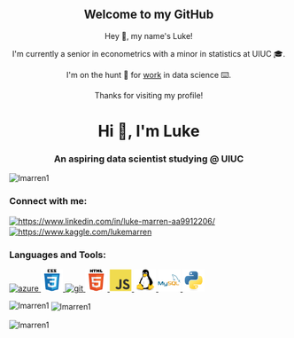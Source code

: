 <div align="center">
    <h2>Welcome to my GitHub</h1>
    <p>Hey 👋, my name's Luke!</p>
    <p>I'm currently a senior in econometrics with a minor in statistics at UIUC 🎓.</p>
    <p>I'm on the hunt 🏹 for <a href="https://www.linkedin.com/in/luke-marren-aa9912206/" target="_blank">work</a> in data science ⌨️.</p>
    <p>Thanks for visiting my profile!</p>
</div>

<h1 align="center">Hi 👋, I'm Luke</h1>
<h3 align="center">An aspiring data scientist studying @ UIUC</h3>

<p align="left"> <img src="https://komarev.com/ghpvc/?username=lmarren1&label=Profile%20views&color=0e75b6&style=flat" alt="lmarren1" /> </p>

<h3 align="left">Connect with me:</h3>
<p align="left">
<a href="https://linkedin.com/in/https://www.linkedin.com/in/luke-marren-aa9912206/" target="blank"><img align="center" src="https://raw.githubusercontent.com/rahuldkjain/github-profile-readme-generator/master/src/images/icons/Social/linked-in-alt.svg" alt="https://www.linkedin.com/in/luke-marren-aa9912206/" height="30" width="40" /></a>
<a href="https://kaggle.com/https://www.kaggle.com/lukemarren" target="blank"><img align="center" src="https://raw.githubusercontent.com/rahuldkjain/github-profile-readme-generator/master/src/images/icons/Social/kaggle.svg" alt="https://www.kaggle.com/lukemarren" height="30" width="40" /></a>
</p>

<h3 align="left">Languages and Tools:</h3>
<p align="left"> <a href="https://azure.microsoft.com/en-in/" target="_blank" rel="noreferrer"> <img src="https://www.vectorlogo.zone/logos/microsoft_azure/microsoft_azure-icon.svg" alt="azure" width="40" height="40"/> </a> <a href="https://www.w3schools.com/css/" target="_blank" rel="noreferrer"> <img src="https://raw.githubusercontent.com/devicons/devicon/master/icons/css3/css3-original-wordmark.svg" alt="css3" width="40" height="40"/> </a> <a href="https://git-scm.com/" target="_blank" rel="noreferrer"> <img src="https://www.vectorlogo.zone/logos/git-scm/git-scm-icon.svg" alt="git" width="40" height="40"/> </a> <a href="https://www.w3.org/html/" target="_blank" rel="noreferrer"> <img src="https://raw.githubusercontent.com/devicons/devicon/master/icons/html5/html5-original-wordmark.svg" alt="html5" width="40" height="40"/> </a> <a href="https://developer.mozilla.org/en-US/docs/Web/JavaScript" target="_blank" rel="noreferrer"> <img src="https://raw.githubusercontent.com/devicons/devicon/master/icons/javascript/javascript-original.svg" alt="javascript" width="40" height="40"/> </a> <a href="https://www.linux.org/" target="_blank" rel="noreferrer"> <img src="https://raw.githubusercontent.com/devicons/devicon/master/icons/linux/linux-original.svg" alt="linux" width="40" height="40"/> </a> <a href="https://www.mysql.com/" target="_blank" rel="noreferrer"> <img src="https://raw.githubusercontent.com/devicons/devicon/master/icons/mysql/mysql-original-wordmark.svg" alt="mysql" width="40" height="40"/> </a> <a href="https://www.python.org" target="_blank" rel="noreferrer"> <img src="https://raw.githubusercontent.com/devicons/devicon/master/icons/python/python-original.svg" alt="python" width="40" height="40"/> </a> </p>

<p><img align="left" src="https://github-readme-stats.vercel.app/api/top-langs?username=lmarren1&show_icons=true&locale=en&layout=compact" alt="lmarren1" /></p>

<p>&nbsp;<img align="center" src="https://github-readme-stats.vercel.app/api?username=lmarren1&show_icons=true&theme=radical&locale=en" alt="lmarren1" /></p>

<p><img align="center" src="https://github-readme-streak-stats.herokuapp.com/?user=lmarren1&" alt="lmarren1" /></p>
